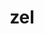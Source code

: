 ---
layout: dictionary_entry
title: zel
parent: Common Words
last_modified_date: 2021-11-06

word: zel
transcriptions:
  - ˈzɛl
translations:
  - "and"
  - "also"
  - "as well"
  - "with"
etymology:
  From Billzonian `zwel`, from English `as well`.
examples:
  - bzo: "My booka **zel** my shooka owoful [unk](unk) [bea](bea)."
    eng: "My mother **and** my father are not happy."
  - bzo: "I **zel** angerful bea!"
    eng: "I am **also** angry!"
  - bzo: "**Zel** us go."
    eng: "Go **with** us."
---
